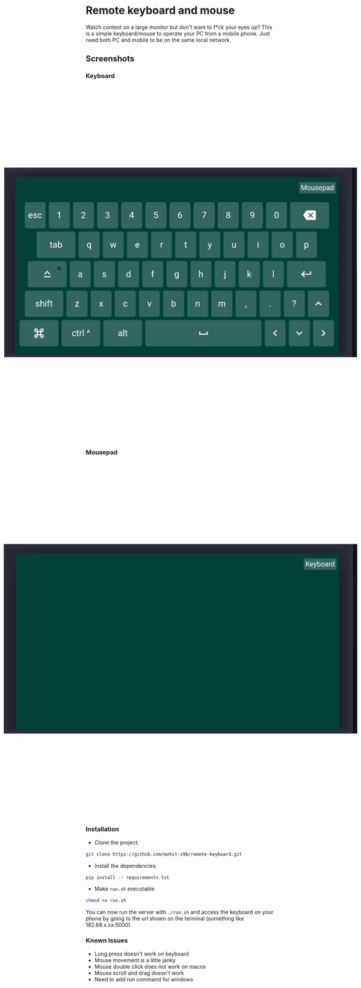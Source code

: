 # Remote keyboard and mouse

Watch content on a large monitor but don't want to f*ck your eyes up? This is a simple keyboard/mouse to operate your PC from a mobile phone. Just need both PC and mobile to be on the same local network.

<style>
    img{
        transform: rotate(90deg);
    }
</style>

## Screenshots

### Keyboard
<img src="screenshots/keyboard.jpeg" ro/>

### Mousepad
<img src="screenshots/mousepad.jpeg"/>

### Installation

 - Clone the project:
```sh
git clone https://github.com/mohit-s96/remote-keyboard.git
```
- Install the dependencies:
```sh
pip install -r requirements.txt
```
- Make `run.sh` executable
```sh
chmod +x run.sh
```

You can now run the server with `./run.sh` and access the keyboard on your phone by going to the url shown on the terminal (something like 182.68.x.xx:5000).

### Known Issues
- Long press doesn't work on keyboard
- Mouse movement is a little janky
- Mouse double click does not work on macos
- Mouse scroll and drag doesn't work
- Need to add run command for windows



